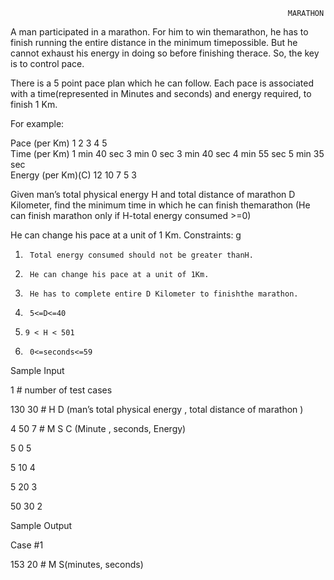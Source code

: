                                                                   MARATHON

A man participated in a marathon. For him to win themarathon, he has to finish running the entire distance in the minimum timepossible. But he cannot exhaust his energy in doing so before finishing therace. So, the key is to control pace. 

There is a 5 point pace plan which he can follow. Each pace is associated with a time(represented in Minutes and seconds) and energy required, to finish 1 Km.

For example: 
 
  
Pace (per Km)                 1                     2                 3                    4                  5           
Time (per Km)             1 min 40 sec        3 min 0 sec       3 min 40 sec        4 min 55 sec        5 min 35 sec            
Energy (per Km)(C)            12                    10                7                    5                  3
 

Given man’s total physical energy H and total distance of marathon D Kilometer, find the minimum time in which he can finish themarathon (He can finish marathon only if H-total energy consumed >=0)

He can change his pace at a unit of 1 Km.
Constraints: g

1.      Total energy consumed should not be greater thanH.

2.      He can change his pace at a unit of 1Km.

3.      He has to complete entire D Kilometer to finishthe marathon.

4.      5<=D<=40

5.     9 < H < 501

6.      0<=seconds<=59

Sample Input

1   # number of test cases

130 30  # H D (man’s total physical energy , total distance of marathon )

4 50 7  # M S C (Minute , seconds, Energy)  

5 0 5

5 10 4

5 20 3

50 30 2

 

Sample Output

Case #1

153 20 # M S(minutes, seconds)
